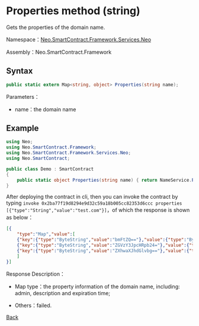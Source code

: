 # Properties method (string)

Gets the properties of the domain name.

Namespace：[Neo.SmartContract.Framework.Services.Neo](../../neo.md)

Assembly：Neo.SmartContract.Framework

## Syntax

```c#
public static extern Map<string, object> Properties(string name);
```

Parameters：

- name：the domain name

## Example

```c#
using Neo;
using Neo.SmartContract.Framework;
using Neo.SmartContract.Framework.Services.Neo;
using Neo.SmartContract;

public class Demo : SmartContract
{
    public static object Properties(string name) { return NameService.Properties(name); }
}
```

After deploying the contract in cli, then you can invoke the contract by typing `invoke 0x2ba77f19d8294e9d32c59a18b005cc82353d6ccc properties [{"type":"String","value":"test.com"}]`，of which the response is shown as below：

```json
[{
    "type":"Map","value":[
    {"key":{"type":"ByteString","value":"bmFtZQ=="},"value":{"type":"ByteString","value":"dGVzdC5jb20="}}, // admin
    {"key":{"type":"ByteString","value":"ZGVzY3JpcHRpb24="},"value":{"type":"ByteString","value":""}},  // description
    {"key":{"type":"ByteString","value":"ZXhwaXJhdGlvbg=="},"value":{"type":"Integer","value":"1643630146"}}  // expiration time
    ]
}]
```

Response Description：

- Map type：the property information of the domain name, including: admin, description and expiration time;

- Others：failed.

[Back](../NameService.md)